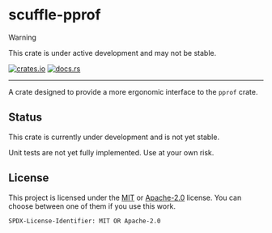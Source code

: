 # scuffle-pprof

> [!WARNING]  
> This crate is under active development and may not be stable.

[![crates.io](https://img.shields.io/crates/v/scuffle-pprof.svg)](https://crates.io/crates/scuffle-pprof) [![docs.rs](https://img.shields.io/docsrs/scuffle-pprof)](https://docs.rs/scuffle-pprof)

---

A crate designed to provide a more ergonomic interface to the `pprof` crate.

## Status

This crate is currently under development and is not yet stable.

Unit tests are not yet fully implemented. Use at your own risk.

## License

This project is licensed under the [MIT](./LICENSE.MIT) or [Apache-2.0](./LICENSE.Apache-2.0) license.
You can choose between one of them if you use this work.

`SPDX-License-Identifier: MIT OR Apache-2.0`
